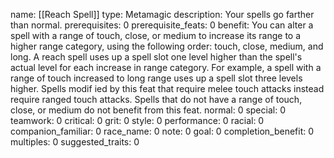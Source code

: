 name: [[Reach Spell]]
type: Metamagic
description: Your spells go farther than normal.
prerequisites: 0
prerequisite_feats: 0
benefit: You can alter a spell with a range of touch, close, or medium to increase its range to a higher range category, using the following order: touch, close, medium, and long. A reach spell uses up a spell slot one level higher than the spell's actual level for each increase in range category. For example, a spell with a range of touch increased to long range uses up a spell slot three levels higher. Spells modif ied by this feat that require melee touch attacks instead require ranged touch attacks. Spells that do not have a range of touch, close, or medium do not benefit from this feat.
normal: 0
special: 0
teamwork: 0
critical: 0
grit: 0
style: 0
performance: 0
racial: 0
companion_familiar: 0
race_name: 0
note: 0
goal: 0
completion_benefit: 0
multiples: 0
suggested_traits: 0

